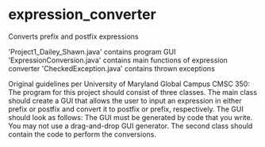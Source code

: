 # expression_converter
Converts prefix and postfix expressions

'Project1_Dailey_Shawn.java' contains program GUI
'ExpressionConversion.java' contains main functions of expression converter
'CheckedException.java' contains thrown exceptions

Original guidelines per University of Maryland Global Campus CMSC 350:
The program for this project should consist of three classes. The main class should create a GUI that allows the user to input an expression in either prefix or postfix and convert it to postfix or prefix, respectively. The GUI should look as follows:
The GUI must be generated by code that you write. You may not use a drag-and-drop GUI generator.
The second class should contain the code to perform the conversions.
